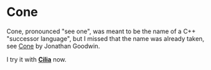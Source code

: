 # Cone
Cone, pronounced "see one", was meant to be the name of a C++ "successor language", but I missed that the name was already taken,  
see [Cone](https://cone.jondgoodwin.com/) by Jonathan Goodwin.

I try it with [**Cilia**](https://CiliaLang.org) now.

